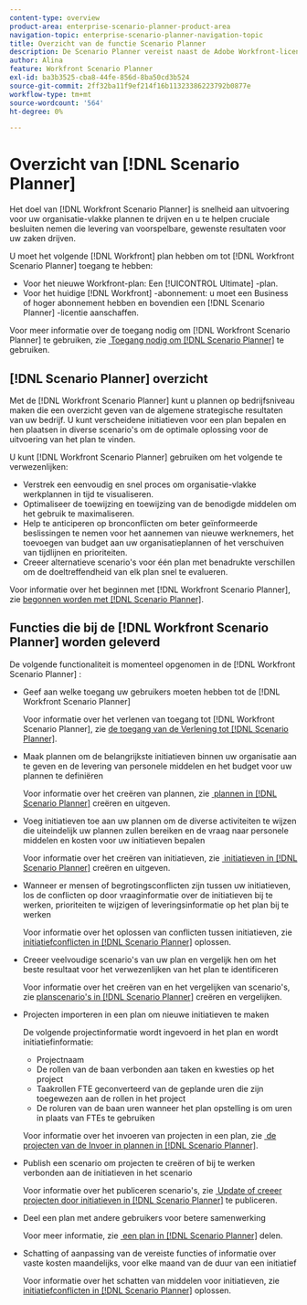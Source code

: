 ```yaml
---
content-type: overview
product-area: enterprise-scenario-planner-product-area
navigation-topic: enterprise-scenario-planner-navigation-topic
title: Overzicht van de functie Scenario Planner
description: De Scenario Planner vereist naast de Adobe Workfront-licentie een aparte licentie.
author: Alina
feature: Workfront Scenario Planner
exl-id: ba3b3525-cba8-44fe-856d-8ba50cd3b524
source-git-commit: 2ff32ba11f9ef214f16b11323386223792b0877e
workflow-type: tm+mt
source-wordcount: '564'
ht-degree: 0%

---
```


# Overzicht van [!DNL Scenario Planner]

<!-- Audited: 1/2024 -->

Het doel van [!DNL Workfront Scenario Planner] is snelheid aan uitvoering voor uw organisatie-vlakke plannen te drijven en u te helpen cruciale besluiten nemen die levering van voorspelbare, gewenste resultaten voor uw zaken drijven.

U moet het volgende [!DNL Workfront] plan hebben om tot [!DNL Workfront Scenario Planner] toegang te hebben:

* Voor het nieuwe Workfront-plan: Een [!UICONTROL Ultimate] -plan.
* Voor het huidige [!DNL Workfront] -abonnement: u moet een Business of hoger abonnement hebben en bovendien een [!DNL Scenario Planner] -licentie aanschaffen.

Voor meer informatie over de toegang nodig om [!DNL Workfront Scenario Planner] te gebruiken, zie [&#x200B; Toegang nodig om  [!DNL Scenario Planner]](access-needed-to-use-sp.md) te gebruiken.

## [!DNL Scenario Planner] overzicht

Met de [!DNL Workfront Scenario Planner] kunt u plannen op bedrijfsniveau maken die een overzicht geven van de algemene strategische resultaten van uw bedrijf. U kunt verscheidene initiatieven voor een plan bepalen en hen plaatsen in diverse scenario&#39;s om de optimale oplossing voor de uitvoering van het plan te vinden.

U kunt [!DNL Workfront Scenario Planner] gebruiken om het volgende te verwezenlijken:

* Verstrek een eenvoudig en snel proces om organisatie-vlakke werkplannen in tijd te visualiseren.
* Optimaliseer de toewijzing en toewijzing van de benodigde middelen om het gebruik te maximaliseren.
* Help te anticiperen op bronconflicten om beter geïnformeerde beslissingen te nemen voor het aannemen van nieuwe werknemers, het toevoegen van budget aan uw organisatieplannen of het verschuiven van tijdlijnen en prioriteiten.
* Creeer alternatieve scenario&#39;s voor één plan met benadrukte verschillen om de doeltreffendheid van elk plan snel te evalueren.

Voor informatie over het beginnen met [!DNL Workfront Scenario Planner], zie [&#x200B; begonnen worden met  [!DNL Scenario Planner]](../scenario-planner/get-started-with-scenario-planning.md).

## Functies die bij de [!DNL Workfront Scenario Planner] worden geleverd

De volgende functionaliteit is momenteel opgenomen in de [!DNL Workfront Scenario Planner] :

* Geef aan welke toegang uw gebruikers moeten hebben tot de [!DNL Workfront Scenario Planner]

  Voor informatie over het verlenen van toegang tot [!DNL Workfront Scenario Planner], zie [&#x200B; de toegang van de Verlening tot  [!DNL Scenario Planner]](../administration-and-setup/add-users/configure-and-grant-access/grant-access-sp.md).

* Maak plannen om de belangrijkste initiatieven binnen uw organisatie aan te geven en de levering van personele middelen en het budget voor uw plannen te definiëren

  Voor informatie over het creëren van plannen, zie [&#x200B; plannen in  [!DNL Scenario Planner]](../scenario-planner/create-and-edit-plans.md) creëren en uitgeven.

* Voeg initiatieven toe aan uw plannen om de diverse activiteiten te wijzen die uiteindelijk uw plannen zullen bereiken en de vraag naar personele middelen en kosten voor uw initiatieven bepalen

  Voor informatie over het creëren van initiatieven, zie [&#x200B; initiatieven in  [!DNL Scenario Planner]](../scenario-planner/create-and-edit-initiatives.md) creëren en uitgeven.

* Wanneer er mensen of begrotingsconflicten zijn tussen uw initiatieven, los de conflicten op door vraaginformatie over de initiatieven bij te werken, prioriteiten te wijzigen of leveringsinformatie op het plan bij te werken

  Voor informatie over het oplossen van conflicten tussen initiatieven, zie [&#x200B; initiatiefconflicten in  [!DNL Scenario Planner]](../scenario-planner/resolve-conflicts-in-sp.md) oplossen.

* Creeer veelvoudige scenario&#39;s van uw plan en vergelijk hen om het beste resultaat voor het verwezenlijken van het plan te identificeren

  Voor informatie over het creëren van en het vergelijken van scenario&#39;s, zie [&#x200B; planscenario&#39;s in  [!DNL Scenario Planner]](../scenario-planner/create-and-compare-scenarios-for-a-plan.md) creëren en vergelijken.

* Projecten importeren in een plan om nieuwe initiatieven te maken

  De volgende projectinformatie wordt ingevoerd in het plan en wordt initiatiefinformatie:

   * Projectnaam
   * De rollen van de baan verbonden aan taken en kwesties op het project
   * Taakrollen FTE geconverteerd van de geplande uren die zijn toegewezen aan de rollen in het project
   * De roluren van de baan uren wanneer het plan opstelling is om uren in plaats van FTEs te gebruiken

  Voor informatie over het invoeren van projecten in een plan, zie [&#x200B; de projecten van de Invoer in plannen in  [!DNL Scenario Planner]](../scenario-planner/import-projects-to-plans.md).

* Publish een scenario om projecten te creëren of bij te werken verbonden aan de initiatieven in het scenario

  Voor informatie over het publiceren scenario&#39;s, zie [&#x200B; Update of creeer projecten door initiatieven in  [!DNL Scenario Planner]](../scenario-planner/publish-scenarios-update-projects.md) te publiceren.

* Deel een plan met andere gebruikers voor betere samenwerking

  Voor meer informatie, zie [&#x200B; een plan in  [!DNL Scenario Planner]](../scenario-planner/share-a-plan.md) delen.

* Schatting of aanpassing van de vereiste functies of informatie over vaste kosten maandelijks, voor elke maand van de duur van een initiatief

  Voor informatie over het schatten van middelen voor initiatieven, zie [&#x200B; initiatiefconflicten in  [!DNL Scenario Planner]](../scenario-planner/resolve-conflicts-in-sp.md) oplossen.

